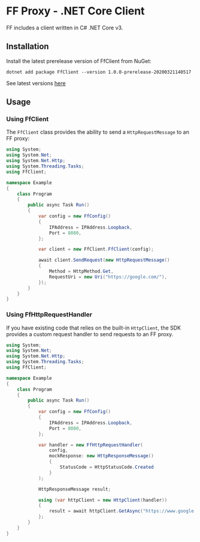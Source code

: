 # FF Proxy - .NET Core Client

FF includes a client written in C# .NET Core v3.

## Installation

Install the latest prerelease version of FfClient from NuGet:

```
dotnet add package FfClient --version 1.0.0-prerelease-20200321140517
```

See latest versions [here](https://www.nuget.org/packages/FfClient/)

## Usage

### Using FfClient

The `FfClient` class provides the ability to send a `HttpRequestMessage` to an FF proxy:

```csharp
using System;
using System.Net;
using System.Net.Http;
using System.Threading.Tasks;
using FfClient;

namespace Example
{
    class Program
    {
        public async Task Run()
        {
            var config = new FfConfig()
            {
                IPAddress = IPAddress.Loopback,
                Port = 8080,
            };

            var client = new FfClient.FfClient(config);

            await client.SendRequest(new HttpRequestMessage()
            {
                Method = HttpMethod.Get,
                RequestUri = new Uri("https://google.com/"),
            });
        }
    }
}
```

### Using FfHttpRequestHandler

If you have existing code that relies on the built-in `HttpClient`, the SDK provides a custom request handler to send requests to an FF proxy.

```csharp
using System;
using System.Net;
using System.Net.Http;
using System.Threading.Tasks;
using FfClient;

namespace Example
{
    class Program
    {
        public async Task Run()
        {
            var config = new FfConfig()
            {
                IPAddress = IPAddress.Loopback,
                Port = 8080,
            };

            var handler = new FfHttpRequestHandler(
                config,
                mockResponse: new HttpResponseMessage()
                {
                    StatusCode = HttpStatusCode.Created
                }
            );

            HttpResponseMessage result;

            using (var httpClient = new HttpClient(handler))
            {
                result = await httpClient.GetAsync("https://www.google.com");
            };
        }
    }
}
```
